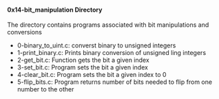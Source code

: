 #### 0x14-bit_manipulation Directory
The directory contains programs associated with bit manipulations and conversions
* 0-binary_to_uint.c: converst binary to unsigned integers
* 1-print_binary.c: Prints binary conversion of unsigned ling integers
* 2-get_bit.c: Function gets the bit a given index
* 3-set_bit.c: Program sets the bit a given index
* 4-clear_bit.c: Program sets the bit a given index to 0
* 5-flip_bits.c: Program returns number of bits needed to flip from one number to the other

